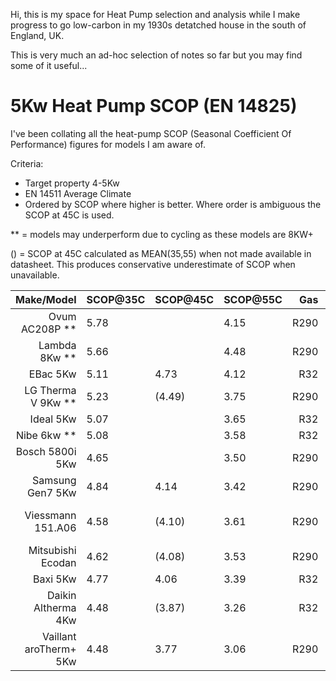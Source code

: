 Hi, this is my space for Heat Pump selection and analysis while I make progress to go low-carbon in my 1930s detatched house 
in the south of England, UK.

This is very much an ad-hoc selection of notes so far but you may find some of it useful...

# 5Kw Heat Pump SCOP (EN 14825)
I've been collating all the heat-pump SCOP (Seasonal Coefficient Of Performance) figures for models I am aware of.

Criteria:
- Target property 4-5Kw
- EN 14511 Average Climate
- Ordered by SCOP where higher is better. Where order is ambiguous the SCOP at 45C is used.

** = models may underperform due to cycling as these models are 8KW+

() = SCOP at 45C calculated as MEAN(35,55) when not made available in datasheet.
 This produces conservative underestimate of SCOP when unavailable.

| Make/Model              | SCOP@35C | SCOP@45C | SCOP@55C | Gas  | Comment              | Site/Datasheet |
| ----------------------: | :------- | :------- | :------- | ---: | -------              | --- |
| Ovum AC208P **          | 5.78     |          | 4.15     | R290 |                      | [site](https://www.ovum.at/en/produkte/luft-die-koenigsklasse/) [datasheet](https://www.ovum.at/wp-content/uploads/2023/10/ACP_Datenblatt_alle_Web_230928.pdf) |
| Lambda 8Kw **           | 5.66     |          | 4.48     | R290 |                      | [size](https://lambda-wp.at/luft-waermepumpen/) [datasheet](https://assets-global.website-files.com/643186efcbc3b72e2a4f6db8/65acf5477b9a14bfd7615549_Scheda%20Tecnica.pdf)|
| EBac 5Kw                | 5.11     |  4.73    | 4.12     | R32  |                      | [datasheet](https://ebac-serverless.files.svdcdn.com/production/default/EBA%E2%80%A2230341_AIR-SOURCE-HEAT-PUMP-E-BROCHURE_HOT-WATER-CYLINDER.pdf?dm=1695277753) |
| LG Therma V 9Kw **      | 5.23     | (4.49)   | 3.75     | R290 |                      | [datasheet](file:///C:/Users/craighutchinson/Downloads/THERMA%20V%20(AWHP)%20R290%20Monobloc%20Hydro%20Unit%208P%20%20leaflet_web_Holo_O_1117_low.pdf) |
| Ideal 5Kw               | 5.07     |          | 3.65     | R32  |                      | [site](https://idealtouch.co.uk.idealboilers.com/products/logic-air-heat-pump-3) |
| Nibe 6kw **             | 5.08     |          | 3.58     | R32  |                      | [site](https://assetstore.nibe.se/hcms/v2.3/entity/document/874828/storage/ODc0ODI4LzAvbWFzdGVy) |
| Bosch 5800i 5Kw         | 4.65     |          | 3.50     | R290 |                      | [site](https://www.worcester-bosch.co.uk/products/heat-pumps/directory/compress-5800i-aw) |
| Samsung Gen7 5Kw        | 4.84     |  4.14    | 3.42     | R290 |                      | [datasheet](https://midsummerwholesale.co.uk/pdfs/samsung-gen-7-r290-datasheet.pdf) |
| Viessmann 151.A06       | 4.58     | (4.10)   | 3.61     | R290 | [TBC] 3.61 is-at 55? | [datasheet](https://viessmanndirect.co.uk/files//7a81a248-e65a-4fcf-8735-e4a33fa33fe4/Energy%20Consumption%20Datasheet.pdf) |
| Mitsubishi Ecodan       | 4.62     | (4.08)   | 3.53     | R290 |                      | [site](https://library.mitsubishielectric.co.uk/pdf/book/EcodanR290Outdoor1#page-1) |
| Baxi  5Kw               | 4.77     |  4.06    | 3.39     | R32  |                      | [site](https://www.baxi.co.uk/new-build/products/air-source-heat-pumps/baxi-assure-hp50-ashp) |
| Daikin Altherma 4Kw     | 4.48     | (3.87)   | 3.26     | R32  |                      | [site](https://www.daikin.co.uk/en_gb/products/product.table.html/EDLA04-08E3V3.html) |
| Vaillant aroTherm+ 5Kw  | 4.48     |  3.77    | 3.06     | R290 |                      | [datasheet](https://professional.vaillant.co.uk/downloads/aproducts/renewables-1/arotherm-plus/arotherm-plus-spec-sheet-1892564.pdf) |
